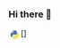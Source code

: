 ### Hi there 👋

[<img align="left" alt="codeSTACKr.com" width="22px" src="
https://raw.githubusercontent.com/github/explore/80688e429a7d4ef2fca1e82350fe8e3517d3494d/topics/python/python.png" />]
<!--
**chrris99/chrris99** is a ✨ _special_ ✨ repository because its `README.md` (this file) appears on your GitHub profile.

Here are some ideas to get you started:

- 🔭 I’m currently working on ...
- 🌱 I’m currently learning ...
- 👯 I’m looking to collaborate on ...
- 🤔 I’m looking for help with ...
- 💬 Ask me about ...
- 📫 How to reach me: ...
- 😄 Pronouns: ...
- ⚡ Fun fact: ...
-->
